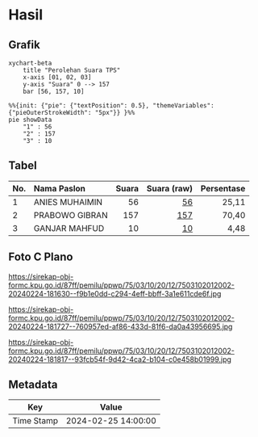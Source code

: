 # Hasil

## Grafik

```mermaid
xychart-beta
    title "Perolehan Suara TPS"
    x-axis [01, 02, 03]
    y-axis "Suara" 0 --> 157
    bar [56, 157, 10]
```

```mermaid
%%{init: {"pie": {"textPosition": 0.5}, "themeVariables": {"pieOuterStrokeWidth": "5px"}} }%%
pie showData
    "1" : 56
    "2" : 157
    "3" : 10
```

## Tabel

| No. | Nama Paslon    | Suara | Suara (raw) | Persentase |
|:--- |:-------------- | -----:| -----------:| ----------:|
| 1   | ANIES MUHAIMIN | 56    | [56][p-1]   | 25,11      |
| 2   | PRABOWO GIBRAN | 157   | [157][p-2]  | 70,40      |
| 3   | GANJAR MAHFUD  | 10    | [10][p-3]   | 4,48       |


[p-1]: https://github.com/gigit-pemilu/pemilu-2024-75-gorontalo/blob/main/pilpres/hitung-suara/sub/75-gorontalo/sub/03-bone-bolango/sub/10-bone-raya/sub/2012-laut-biru/sub/002-tps/sub/paslon-1.txt
[p-2]: https://github.com/gigit-pemilu/pemilu-2024-75-gorontalo/blob/main/pilpres/hitung-suara/sub/75-gorontalo/sub/03-bone-bolango/sub/10-bone-raya/sub/2012-laut-biru/sub/002-tps/sub/paslon-2.txt
[p-3]: https://github.com/gigit-pemilu/pemilu-2024-75-gorontalo/blob/main/pilpres/hitung-suara/sub/75-gorontalo/sub/03-bone-bolango/sub/10-bone-raya/sub/2012-laut-biru/sub/002-tps/sub/paslon-3.txt

## Foto C Plano

https://sirekap-obj-formc.kpu.go.id/87ff/pemilu/ppwp/75/03/10/20/12/7503102012002-20240224-181630--f9b1e0dd-c294-4eff-bbff-3a1e611cde6f.jpg

https://sirekap-obj-formc.kpu.go.id/87ff/pemilu/ppwp/75/03/10/20/12/7503102012002-20240224-181727--760957ed-af86-433d-81f6-da0a43956695.jpg

https://sirekap-obj-formc.kpu.go.id/87ff/pemilu/ppwp/75/03/10/20/12/7503102012002-20240224-181817--93fcb54f-9d42-4ca2-b104-c0e458b01999.jpg


## Metadata

| Key        | Value               |
| ---------- | ------------------- |
| Time Stamp | 2024-02-25 14:00:00 |



